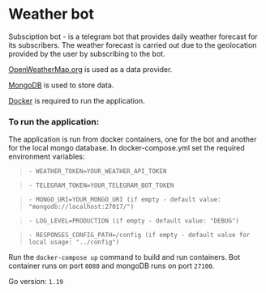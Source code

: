 # Weather bot

Subsciption bot - is a telegram bot that provides daily weather forecast for its subscribers.
The weather forecast is carried out due to the geolocation provided by the user by subscribing to the bot.

[OpenWeatherMap.org](https://openweathermap.org/api) is used as a data provider.

[MongoDB](https://www.mongodb.com/) is used to store data.

[Docker](https://www.docker.com/) is required to run the application.

### To run the application:
The application is run from docker containers, one for the bot and another for the local mongo database.
In docker-compose.yml set the required environment variables:
  >  `- WEATHER_TOKEN=YOUR_WEATHER_API_TOKEN`

  >  `- TELEGRAM_TOKEN=YOUR_TELEGRAM_BOT_TOKEN`

  >  `- MONGO_URI=YOUR_MONGO_URI (if empty - default value: "mongodb://localhost:27017/")`

  >  `- LOG_LEVEL=PRODUCTION (if empty - default value: "DEBUG")`

  >  `- RESPONSES_CONFIG_PATH=/config (if empty - default value for local usage: "../config")`
    
Run the `docker-compose up` command to build and run containers. Bot container runs on port `8080` and mongoDB runs on port `27100`.

Go version: `1.19`
